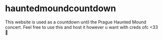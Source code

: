 # hauntedmoundcountdown

This website is used as a countdown until the Prague Haunted Mound concert. Feel free to use this and host it however u want with creds ofc <33
🥉
